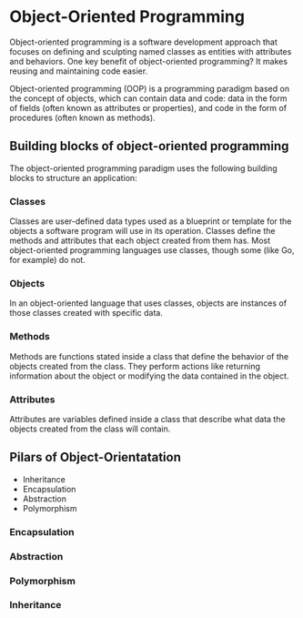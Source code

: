 # Object-Oriented Programming

Object-oriented programming is a software development approach that focuses on defining and sculpting named classes as entities with attributes and behaviors. One key benefit of object-oriented programming? It makes reusing and maintaining code easier. 

Object-oriented programming (OOP) is a programming paradigm based on the concept of objects, which can contain data and code: data in the form of fields (often known as attributes or properties), and code in the form of procedures (often known as methods). 

## Building blocks of object-oriented programming 

The object-oriented programming paradigm uses the following building blocks to structure an application: 

### Classes 

Classes are user-defined data types used as a blueprint or template for the objects a software program will use in its operation. Classes define the methods and attributes that each object created from them has. Most object-oriented programming languages use classes, though some (like Go, for example) do not. 

### Objects 

In an object-oriented language that uses classes, objects are instances of those classes created with specific data. 

### Methods 

Methods are functions stated inside a class that define the behavior of the objects created from the class. They perform actions like returning information about the object or modifying the data contained in the object. 

### Attributes 

Attributes are variables defined inside a class that describe what data the objects created from the class will contain. 

## Pilars of Object-Orientatation
 + Inheritance
 + Encapsulation
 + Abstraction
 + Polymorphism
### Encapsulation
### Abstraction
### Polymorphism
### Inheritance
